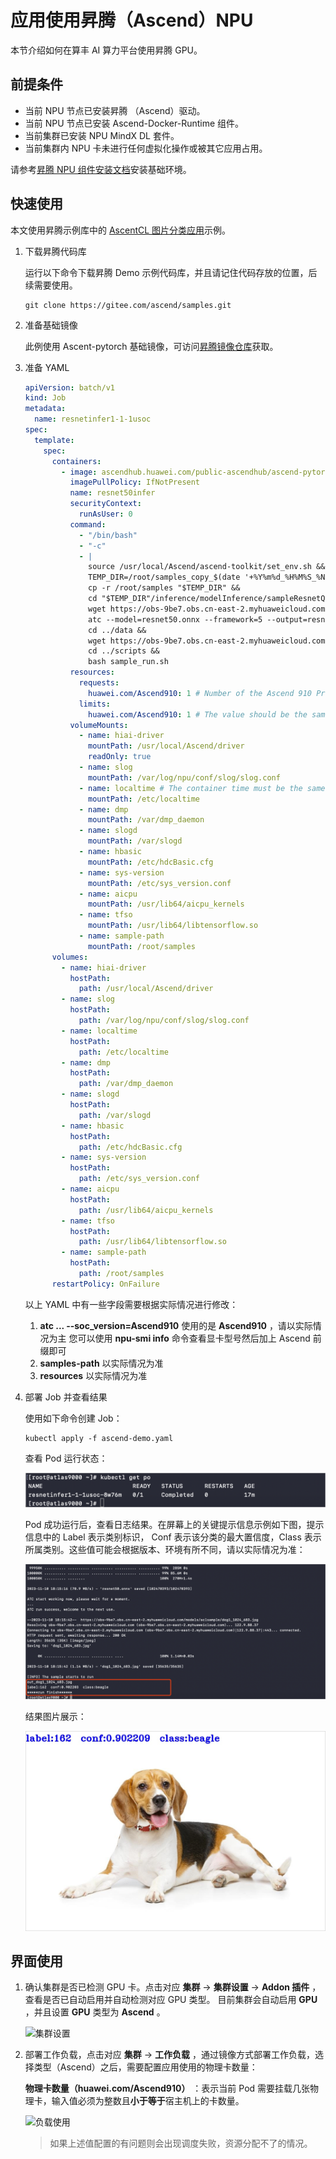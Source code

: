 # 应用使用昇腾（Ascend）NPU

本节介绍如何在算丰 AI 算力平台使用昇腾 GPU。

## 前提条件

- 当前 NPU 节点已安装昇腾 （Ascend）驱动。
- 当前 NPU 节点已安装 Ascend-Docker-Runtime 组件。
- 当前集群已安装 NPU MindX DL 套件。
- 当前集群内 NPU 卡未进行任何虚拟化操作或被其它应用占用。
  
请参考[昇腾 NPU 组件安装文档](ascend_driver_install.md)安装基础环境。

## 快速使用

本文使用昇腾示例库中的 [AscentCL 图片分类应用](https://gitee.com/ascend/samples/tree/master/inference/modelInference/sampleResnetQuickStart/python)示例。

1. 下载昇腾代码库

    运行以下命令下载昇腾 Demo 示例代码库，并且请记住代码存放的位置，后续需要使用。

    ```git
    git clone https://gitee.com/ascend/samples.git
    ```

2. 准备基础镜像

    此例使用 Ascent-pytorch 基础镜像，可访问[昇腾镜像仓库](https://www.hiascend.com/developer/ascendhub)获取。

3. 准备 YAML

    ```yaml title="ascend-demo.yaml"
    apiVersion: batch/v1
    kind: Job
    metadata:
      name: resnetinfer1-1-1usoc
    spec:
      template:
        spec:
          containers:
            - image: ascendhub.huawei.com/public-ascendhub/ascend-pytorch:23.0.RC2-ubuntu18.04 # Inference image name
              imagePullPolicy: IfNotPresent
              name: resnet50infer
              securityContext:
                runAsUser: 0
              command:
                - "/bin/bash"
                - "-c"
                - |
                  source /usr/local/Ascend/ascend-toolkit/set_env.sh &&
                  TEMP_DIR=/root/samples_copy_$(date '+%Y%m%d_%H%M%S_%N') &&
                  cp -r /root/samples "$TEMP_DIR" &&
                  cd "$TEMP_DIR"/inference/modelInference/sampleResnetQuickStart/python/model &&
                  wget https://obs-9be7.obs.cn-east-2.myhuaweicloud.com/003_Atc_Models/resnet50/resnet50.onnx &&
                  atc --model=resnet50.onnx --framework=5 --output=resnet50 --input_shape="actual_input_1:1,3,224,224"  --soc_version=Ascend910 &&
                  cd ../data &&
                  wget https://obs-9be7.obs.cn-east-2.myhuaweicloud.com/models/aclsample/dog1_1024_683.jpg &&
                  cd ../scripts &&
                  bash sample_run.sh
              resources:
                requests:
                  huawei.com/Ascend910: 1 # Number of the Ascend 910 Processors
                limits:
                  huawei.com/Ascend910: 1 # The value should be the same as that of requests
              volumeMounts:
                - name: hiai-driver
                  mountPath: /usr/local/Ascend/driver
                  readOnly: true
                - name: slog
                  mountPath: /var/log/npu/conf/slog/slog.conf
                - name: localtime # The container time must be the same as the host time
                  mountPath: /etc/localtime
                - name: dmp
                  mountPath: /var/dmp_daemon
                - name: slogd
                  mountPath: /var/slogd
                - name: hbasic
                  mountPath: /etc/hdcBasic.cfg
                - name: sys-version
                  mountPath: /etc/sys_version.conf
                - name: aicpu
                  mountPath: /usr/lib64/aicpu_kernels
                - name: tfso
                  mountPath: /usr/lib64/libtensorflow.so
                - name: sample-path
                  mountPath: /root/samples
          volumes:
            - name: hiai-driver
              hostPath:
                path: /usr/local/Ascend/driver
            - name: slog
              hostPath:
                path: /var/log/npu/conf/slog/slog.conf
            - name: localtime
              hostPath:
                path: /etc/localtime
            - name: dmp
              hostPath:
                path: /var/dmp_daemon
            - name: slogd
              hostPath:
                path: /var/slogd
            - name: hbasic
              hostPath:
                path: /etc/hdcBasic.cfg
            - name: sys-version
              hostPath:
                path: /etc/sys_version.conf
            - name: aicpu
              hostPath:
                path: /usr/lib64/aicpu_kernels
            - name: tfso
              hostPath:
                path: /usr/lib64/libtensorflow.so
            - name: sample-path
              hostPath:
                path: /root/samples
          restartPolicy: OnFailure
    ```

    以上 YAML 中有一些字段需要根据实际情况进行修改：

    1. __atc ... --soc_version=Ascend910__ 使用的是 __Ascend910__ ，请以实际情况为主
      您可以使用 __npu-smi info__ 命令查看显卡型号然后加上 Ascend 前缀即可
    2. __samples-path__ 以实际情况为准
    3. __resources__ 以实际情况为准

4. 部署 Job 并查看结果

    使用如下命令创建 Job：

    ```shell
    kubectl apply -f ascend-demo.yaml
    ```

    查看 Pod 运行状态：
    
    ![昇腾 Pod 状态](../../../../images/ascend-demo-pod-status.png)

    Pod 成功运行后，查看日志结果。在屏幕上的关键提示信息示例如下图，提示信息中的 Label 表示类别标识，
    Conf 表示该分类的最大置信度，Class 表示所属类别。这些值可能会根据版本、环境有所不同，请以实际情况为准：

    ![昇腾 demo 运行结果](../../../../images/ascend-demo-pod-result.png)

    结果图片展示：

    ![昇腾 demo 运行结果图片](../../../../images/ascend-demo-infer-result.png)

## 界面使用

1. 确认集群是否已检测 GPU 卡。点击对应 __集群__ -> __集群设置__ -> __Addon 插件__ ，查看是否已自动启用并自动检测对应 GPU 类型。
    目前集群会自动启用 __GPU__ ，并且设置 __GPU__ 类型为 __Ascend__ 。

    ![集群设置](../../../../images/cluster-setting-ascend-gpu.jpg)

2. 部署工作负载，点击对应 __集群__ -> __工作负载__ ，通过镜像方式部署工作负载，选择类型（Ascend）之后，需要配置应用使用的物理卡数量：

    **物理卡数量（huawei.com/Ascend910）** ：表示当前 Pod 需要挂载几张物理卡，输入值必须为整数且**小于等于**宿主机上的卡数量。
    
    ![负载使用](../../../../images/workload_ascendgpu_userguide.jpg)

    > 如果上述值配置的有问题则会出现调度失败，资源分配不了的情况。
